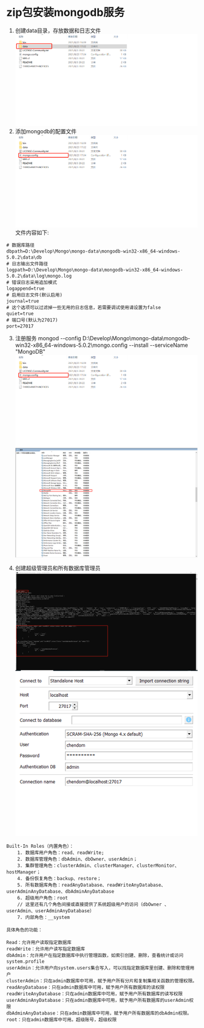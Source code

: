 # zip包安装mongodb服务
1. 创建data目录，存放数据和日志文件
![创建data目录存放数据和日志](files/mongo-data-directory.png)
2. 添加mongodb的配置文件
![添加mongodb的配置文件](files/mongo-config-file.png)
文件内容如下:
```text
# 数据库路径
dbpath=D:\Develop\Mongo\mongo-data\mongodb-win32-x86_64-windows-5.0.2\data\db
# 日志输出文件路径
logpath=D:\Develop\Mongo\mongo-data\mongodb-win32-x86_64-windows-5.0.2\data\log\mongo.log
# 错误日志采用追加模式
logappend=true
# 启用日志文件(默认启用)
journal=true
# 这个选项可以过滤掉一些无用的日志信息，若需要调试使用请设置为false
quiet=true
# 端口号(默认为27017)
port=27017
```
3. 注册服务
mongod --config D:\Develop\Mongo\mongo-data\mongodb-win32-x86_64-windows-5.0.2\mongo.config --install --serviceName "MongoDB"
![mongo注册服务](files/mongo-config-file.png)
![成功注册服务之后](files/mongo-after-register-server.png)

4. 创建超级管理员和所有数据库管理员
![创建超级管理员和所有数据库管理员](files/mongo-create-root-user.png)
![用户登录](files/mongo-login.png)
```text
Built-In Roles（内置角色）：
    1. 数据库用户角色：read、readWrite;
    2. 数据库管理角色：dbAdmin、dbOwner、userAdmin；
    3. 集群管理角色：clusterAdmin、clusterManager、clusterMonitor、hostManager；
    4. 备份恢复角色：backup、restore；
    5. 所有数据库角色：readAnyDatabase、readWriteAnyDatabase、userAdminAnyDatabase、dbAdminAnyDatabase
    6. 超级用户角色：root  
    // 这里还有几个角色间接或直接提供了系统超级用户的访问（dbOwner 、userAdmin、userAdminAnyDatabase）
    7. 内部角色：__system

具体角色的功能： 

Read：允许用户读取指定数据库
readWrite：允许用户读写指定数据库
dbAdmin：允许用户在指定数据库中执行管理函数，如索引创建、删除，查看统计或访问system.profile
userAdmin：允许用户向system.users集合写入，可以找指定数据库里创建、删除和管理用户
clusterAdmin：只在admin数据库中可用，赋予用户所有分片和复制集相关函数的管理权限。
readAnyDatabase：只在admin数据库中可用，赋予用户所有数据库的读权限
readWriteAnyDatabase：只在admin数据库中可用，赋予用户所有数据库的读写权限
userAdminAnyDatabase：只在admin数据库中可用，赋予用户所有数据库的userAdmin权限
dbAdminAnyDatabase：只在admin数据库中可用，赋予用户所有数据库的dbAdmin权限。
root：只在admin数据库中可用。超级账号，超级权限
```
